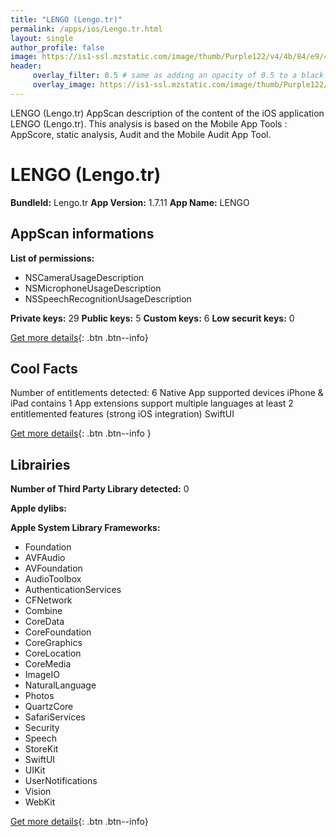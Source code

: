 ```yaml
---
title: "LENGO (Lengo.tr)"
permalink: /apps/ios/Lengo.tr.html
layout: single
author_profile: false
image: https://is1-ssl.mzstatic.com/image/thumb/Purple122/v4/4b/84/e9/4b84e91f-a138-72c1-f8a5-dd9b6b536d3b/AppIcon_tr-0-1x_U007emarketing-0-7-0-85-220.png/512x512bb.jpg
header: 
     overlay_filter: 0.5 # same as adding an opacity of 0.5 to a black background
     overlay_image: https://is1-ssl.mzstatic.com/image/thumb/Purple122/v4/4b/84/e9/4b84e91f-a138-72c1-f8a5-dd9b6b536d3b/AppIcon_tr-0-1x_U007emarketing-0-7-0-85-220.png/512x512bb.jpg
---
```

LENGO (Lengo.tr) AppScan description of the content of the iOS application LENGO (Lengo.tr). This analysis is based on the Mobile App Tools : AppScore, static analysis, Audit and the Mobile Audit App Tool.

# LENGO (Lengo.tr)

**BundleId:** Lengo.tr
**App Version:** 1.7.11
**App Name:** LENGO


## AppScan informations 

**List of permissions:** 
- NSCameraUsageDescription
- NSMicrophoneUsageDescription
- NSSpeechRecognitionUsageDescription
  
  
**Private keys:** 29
**Public keys:** 5
**Custom keys:** 6
**Low securit keys:** 0
  
[Get more details](/pricing.html){: .btn .btn--info}

## Cool Facts

Number of entitlements detected: 6
Native App
supported devices iPhone & iPad
contains 1 App extensions
support multiple languages
at least 2 entitlemented features (strong iOS integration)
SwiftUI
  
[Get more details](/pricing.html){: .btn .btn--info }

## Librairies 
**Number of Third Party Library detected:** 0


**Apple dylibs:**


**Apple System Library Frameworks:**
- Foundation
- AVFAudio
- AVFoundation
- AudioToolbox
- AuthenticationServices
- CFNetwork
- Combine
- CoreData
- CoreFoundation
- CoreGraphics
- CoreLocation
- CoreMedia
- ImageIO
- NaturalLanguage
- Photos
- QuartzCore
- SafariServices
- Security
- Speech
- StoreKit
- SwiftUI
- UIKit
- UserNotifications
- Vision
- WebKit


  
[Get more details](/pricing.html){: .btn .btn--info}

